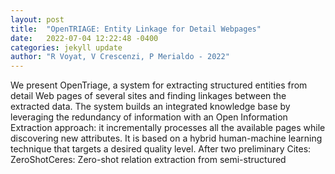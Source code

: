 ```yaml
---
layout: post
title:  "OpenTRIAGE: Entity Linkage for Detail Webpages"
date:   2022-07-04 12:22:48 -0400
categories: jekyll update
author: "R Voyat, V Crescenzi, P Merialdo - 2022"
---
```

We present OpenTriage, a system for extracting structured entities from detail Web pages of several sites and finding linkages between the extracted data. The system builds an integrated knowledge base by leveraging the redundancy of information with an Open Information Extraction approach: it incrementally processes all the available pages while discovering new attributes. It is based on a hybrid human-machine learning technique that targets a desired quality level. After two preliminary  Cites: ZeroShotCeres: Zero-shot relation extraction from semi-structured